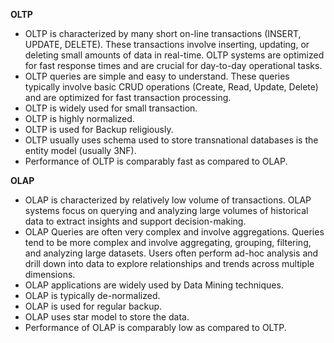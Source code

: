 **OLTP**
* OLTP is characterized by many short on-line transactions (INSERT, UPDATE, DELETE).
These transactions involve inserting, updating, or deleting small amounts of data in real-time. OLTP systems are optimized for fast response times and are crucial for day-to-day operational tasks.
* OLTP queries are simple and easy to understand. These queries typically involve basic CRUD operations (Create, Read, Update, Delete) and are optimized for fast transaction processing.
* OLTP is widely used for small transaction.
* OLTP is highly normalized.
* OLTP is used for Backup religiously.
* OLTP usually uses schema used to store transnational databases is the entity model (usually 3NF).
* Performance of OLTP is comparably fast as compared to OLAP.

**OLAP** 
* OLAP is characterized by relatively low volume of transactions. OLAP systems focus on querying and analyzing large volumes of historical data to extract insights and support decision-making.
* OLAP Queries are often very complex and involve aggregations. Queries tend to be more complex and involve aggregating, grouping, filtering, and analyzing large datasets. Users often perform ad-hoc analysis and drill down into data to explore relationships and trends across multiple dimensions.
* OLAP applications are widely used by Data Mining techniques.
* OLAP is typically de-normalized.
* OLAP is used for regular backup.
* OLAP uses star model to store the data.
* Performance of OLAP is comparably low as compared to OLTP.

